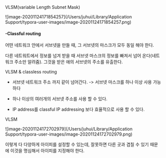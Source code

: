 VLSM(variable Length Subnet Mask)

![image-20201124171854257](/Users/juhui/Library/Application Support/typora-user-images/image-20201124171854257.png)



#### -Classful routing

어떤 네트워크 안에서 서브넷을 만들 때, 그 서브넷의 마스크가 모두 동일 해야 한다.

다른 네트워트에서 정보를 넘겨 받을 때 서브넷 마스크의 정보를 빠져서 넘어 온다(네트워크 주소만 알려줌). 그것을 받은 애의 서브넷의 주소를 유출한다. 

VLSM & classless routing

-  서브넷 네트워크 주소 까지 같이 넘어간다. -> 서브넷 마스크를 하나 이상 사용 가능하다

- 하나 이상의 여러개의 서브넷 주소를 사용 할 수 있다.
- IP address를 classful IP addressing 보다 효율적으로 사용 할 수 있다.



VLSM

![image-20201124172702979](/Users/juhui/Library/Application Support/typora-user-images/image-20201124172702979.png)

이렇게 다 다양하게 아이피를 설정할 수 있는데, 잘못하면 다른 곳과 겹칠 수 있기 때문에 이것을 명심해서 아이피를 지정해야 한다.














